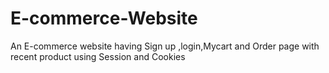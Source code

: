 # E-commerce-Website
An E-commerce website having Sign up ,login,Mycart and Order page with recent product using Session and Cookies

